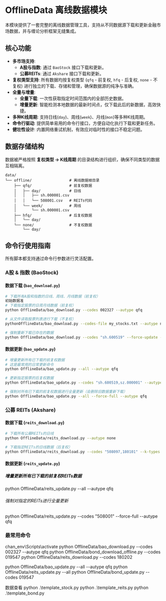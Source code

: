 # OfflineData 离线数据模块

本模块提供了一套完整的离线数据管理工具，支持从不同数据源下载和更新金融市场数据，并与缠论分析框架无缝集成。

## 核心功能

- **多市场支持**:
  - **A股与指数**: 通过 `BaoStock` 接口下载和更新。
  - **公募REITs**: 通过 `Akshare` 接口下载和更新。
- **复权类型支持**: 所有数据均按复权类型 (`qfq` - 前复权, `hfq` - 后复权, `none` - 不复权) 进行独立的下载、存储和管理，确保数据源的纯净与准确。
- **全量与增量**:
  - **全量下载**: 一次性获取指定时间范围内的全部历史数据。
  - **增量更新**: 智能检测本地数据的最新时间点，仅下载此后的新数据，高效快捷。
- **多种K线周期**: 支持日线(`day`)、周线(`week`)、月线(`mon`)等多种K线周期。
- **命令行驱动**: 提供简单易用的命令行接口，方便自动化执行下载和更新任务。
- **健壮性设计**: 内置网络重试机制，有效应对临时性的接口不稳定问题。

## 数据存储结构

数据被严格按照 **复权类型 -> K线周期** 的目录结构进行组织，确保不同类型的数据互相隔离。

```
data/
└── offline/                 # 离线数据根目录
    ├── qfq/                 # 前复权数据
    │   ├── day/             # 日线
    │   │   ├── sh.000001.csv
    │   │   └── 508001.csv   # REITs代码
    │   └── week/            # 周线
    │       └── sh.000001.csv
    ├── hfq/                 # 后复权数据
    │   └── day/
    └── none/                # 不复权数据
        └── day/
```

## 命令行使用指南

所有脚本都支持通过命令行参数进行灵活配置。

### A股 & 指数 (BaoStock)

#### 数据下载 (`bao_download.py`)

```bash
# 下载所有A股和指数的日线、周线、月线数据（前复权）
初始数据准
# 下载指定股票的日周月线数据（前复权）
python OfflineData/bao_download.py --codes 002327 --autype qfq

# 从文件读取股票列表进行下载（不复权）
pythonOfflineData/bao_download.py --codes-file my_stocks.txt --autype none

# 强制重新下载已存在的数据
python OfflineData/bao_download.py --codes "sh.600519" --force-update --autype qfq
```

#### 数据更新 (`bao_update.py`)

```bash
# 增量更新所有已下载的前复权数据
# 这是最常用的日常更新命令
python OfflineData/bao_update.py --all --autype qfq

# 更新指定股票的后复权数据
python OfflineData/bao_update.py --codes "sh.600519,sz.000001" --autype hfq

# 强制对所有已下载的前复权数据进行全量更新（会删除旧数据重新下载）
python OfflineData/bao_update.py --all --force-full --autype qfq
```

### 公募 REITs (Akshare)

#### 数据下载 (`reits_download.py`)

```bash
# 下载所有公募REITs的日线
python OfflineData/reits_download.py --autype none

# 下载指定REITs的日线数据（后复权）
python OfflineData/reits_download.py --codes "508097,180101" --k-types day week mon --autype none
```

#### 数据更新 (`reits_update.py`)

##### 增量更新所有已下载的前复权REITs数据
python OfflineData/reits_update.py --all --autype qfq

###### 强制对指定的REITs进行全量更新
python OfflineData/reits_update.py --codes "508001" --force-full --autype qfq


### 最常用命令
 chan_env\Scripts\activate
 python OfflineData/bao_download.py --codes 002327 --autype qfq 
 python OfflineData/bond_download_offline.py --codes 019547
python OfflineData/reits_download.py --codes 180202  


 python OfflineData/bao_update.py --all --autype qfq
 python OfflineData/reits_update.py --all
 python OfflineData/bond_update.py --codes 019547

 数据查看
 python .\template_stock.py 
 python .\template_reits.py
 python .\template_bond.py